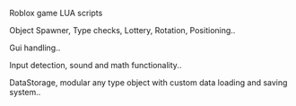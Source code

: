 Roblox game LUA scripts

Object Spawner, Type checks, Lottery, Rotation, Positioning..

Gui handling..

Input detection, sound and math functionality..

DataStorage, modular any type object with custom data loading and saving system..

